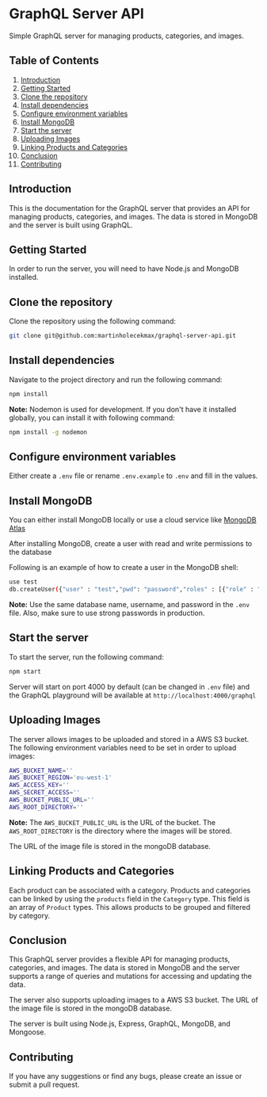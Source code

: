 # GraphQL Server API

Simple GraphQL server for managing products, categories, and images.

## Table of Contents

1. [Introduction](#introduction)
2. [Getting Started](#getting-started)
3. [Clone the repository](#clone-the-repository)
4. [Install dependencies](#install-dependencies)
5. [Configure environment variables](#configure-environment-variables)
6. [Install MongoDB](#install-mongodb)
7. [Start the server](#start-the-server)
8. [Uploading Images](#uploading-images)
9. [Linking Products and Categories](#linking-products-and-categories)
10. [Conclusion](#conclusion)
11. [Contributing](#contributing)

## Introduction

This is the documentation for the GraphQL server that provides an API for managing products, categories, and images. The data is stored in MongoDB and the server is built using GraphQL.

## Getting Started

In order to run the server, you will need to have Node.js and MongoDB installed.

## Clone the repository

Clone the repository using the following command:

```bash
git clone git@github.com:martinholecekmax/graphql-server-api.git
```

## Install dependencies

Navigate to the project directory and run the following command:

```bash
npm install
```

**Note:** Nodemon is used for development. If you don't have it installed globally, you can install it with following command:

```bash
npm install -g nodemon
```

## Configure environment variables

Either create a `.env` file or rename `.env.example` to `.env` and fill in the values.

## Install MongoDB

You can either install MongoDB locally or use a cloud service like [MongoDB Atlas](https://www.mongodb.com/cloud/atlas)

After installing MongoDB, create a user with read and write permissions to the database

Following is an example of how to create a user in the MongoDB shell:

```bash
use test
db.createUser({"user" : "test","pwd": "password","roles" : [{"role" : "read","db" : "test"},{"role" : "readWrite","db" : "test"}],"mechanisms" : ["SCRAM-SHA-1","SCRAM-SHA-256"]})
```

**Note:** Use the same database name, username, and password in the `.env` file. Also, make sure to use strong passwords in production.

## Start the server

To start the server, run the following command:

```bash
npm start
```

Server will start on port 4000 by default (can be changed in `.env` file) and the GraphQL playground will be available at `http://localhost:4000/graphql`

## Uploading Images

The server allows images to be uploaded and stored in a AWS S3 bucket. The following environment variables need to be set in order to upload images:

```bash
AWS_BUCKET_NAME=''
AWS_BUCKET_REGION='eu-west-1'
AWS_ACCESS_KEY=''
AWS_SECRET_ACCESS=''
AWS_BUCKET_PUBLIC_URL=''
AWS_ROOT_DIRECTORY=''
```

**Note:** The `AWS_BUCKET_PUBLIC_URL` is the URL of the bucket. The `AWS_ROOT_DIRECTORY` is the directory where the images will be stored.

The URL of the image file is stored in the mongoDB database.

## Linking Products and Categories

Each product can be associated with a category. Products and categories can be linked by using the `products` field in the `Category` type. This field is an array of `Product` types. This allows products to be grouped and filtered by category.

## Conclusion

This GraphQL server provides a flexible API for managing products, categories, and images. The data is stored in MongoDB and the server supports a range of queries and mutations for accessing and updating the data.

The server also supports uploading images to a AWS S3 bucket. The URL of the image file is stored in the mongoDB database.

The server is built using Node.js, Express, GraphQL, MongoDB, and Mongoose.

## Contributing

If you have any suggestions or find any bugs, please create an issue or submit a pull request.
